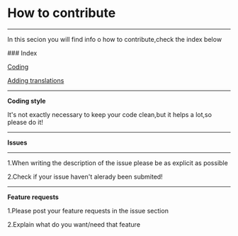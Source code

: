 # How to contribute
<hr>
<p>In this secion you will find info o how to contribute,check the index below</p>
### Index

<p><a href="#">Coding</a></p>
<a href="#">Adding translations</a>
<hr>
<p><b>Coding style</b></p>
It's not exactly necessary to keep your code clean,but it helps a lot,so please do it!
<hr>
<p><b>Issues</b></p>
<hr>
<p>1.When writing the description of the issue please be as explicit as possible</p>
<p>2.Check if your issue haven't alerady been submited!</p>
<hr>
<p><b>Feature requests</b></p>
<p>1.Please post your feature requests in the issue section</p>
<p>2.Explain what do you want/need that feature</p>

